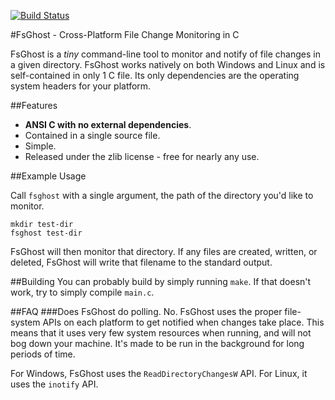 [![Build Status](https://travis-ci.org/codeplea/fsghost.svg?branch=master)](https://travis-ci.org/codeplea/genann)

#FsGhost - Cross-Platform File Change Monitoring in C

FsGhost is a *tiny* command-line tool to monitor and notify of file changes in a
given directory. FsGhost works natively on both Windows and Linux and is
self-contained in only 1 C file. Its only dependencies are the operating system
headers for your platform.

##Features

- **ANSI C with no external dependencies**.
- Contained in a single source file.
- Simple.
- Released under the zlib license - free for nearly any use.


##Example Usage

Call `fsghost` with a single argument, the path of the directory you'd like to monitor.

```
mkdir test-dir
fsghost test-dir
```

FsGhost will then monitor that directory. If any files are created, written, or
deleted, FsGhost will write that filename to the standard output.


##Building
You can probably build by simply running `make`. If that doesn't work, try to simply compile
`main.c`.

##FAQ
###Does FsGhost do polling.
No. FsGhost uses the proper file-system APIs on each platform to get notified when changes take place. This means
that it uses very few system resources when running, and will not bog down your machine. It's made to be run in the background
for long periods of time.

For Windows, FsGhost uses the `ReadDirectoryChangesW` API. For Linux, it uses the `inotify` API.
